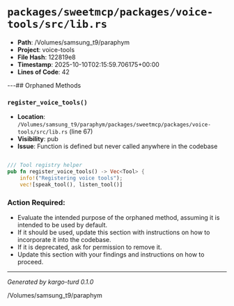 # `packages/sweetmcp/packages/voice-tools/src/lib.rs`

- **Path**: /Volumes/samsung_t9/paraphym
- **Project**: voice-tools
- **File Hash**: 122819e8  
- **Timestamp**: 2025-10-10T02:15:59.706175+00:00  
- **Lines of Code**: 42

---## Orphaned Methods


### `register_voice_tools()`

- **Location**: `/Volumes/samsung_t9/paraphym/packages/sweetmcp/packages/voice-tools/src/lib.rs` (line 67)
- **Visibility**: pub
- **Issue**: Function is defined but never called anywhere in the codebase

```rust

/// Tool registry helper
pub fn register_voice_tools() -> Vec<Tool> {
    info!("Registering voice tools");
    vec![speak_tool(), listen_tool()]
```

### Action Required:

- Evaluate the intended purpose of the orphaned method, assuming it is intended to be used by default.
- If it should be used, update this section with instructions on how to incorporate it into the codebase.
- If it is deprecated, ask for permission to remove it.
- Update this section with your findings and instructions on how to proceed.

---

*Generated by kargo-turd 0.1.0*

/Volumes/samsung_t9/paraphym